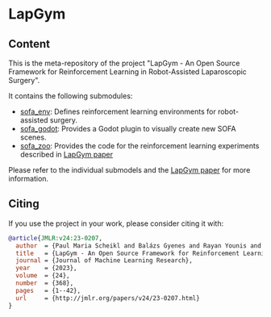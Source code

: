 # LapGym

## Content

This is the meta-repository of the project "LapGym - An Open Source Framework for Reinforcement Learning in Robot-Assisted Laparoscopic Surgery".

It contains the following submodules:

- [sofa_env](https://github.com/ScheiklP/sofa_env): Defines reinforcement learning environments for robot-assisted surgery.
- [sofa_godot](https://github.com/ScheiklP/sofa_godot): Provides a Godot plugin to visually create new SOFA scenes.
- [sofa_zoo](https://github.com/ScheiklP/sofa_zoo): Provides the code for the reinforcement learning experiments described in [LapGym paper](https://arxiv.org/abs/2302.09606)

Please refer to the individual submodels and the [LapGym paper](https://www.jmlr.org/papers/v24/23-0207.html) for more information.

## Citing

If you use the project in your work, please consider citing it with:

```bibtex
@article{JMLR:v24:23-0207,
  author  = {Paul Maria Scheikl and Balázs Gyenes and Rayan Younis and Christoph Haas and Gerhard Neumann and Martin Wagner and Franziska Mathis-Ullrich},
  title   = {LapGym - An Open Source Framework for Reinforcement Learning in Robot-Assisted Laparoscopic Surgery},
  journal = {Journal of Machine Learning Research},
  year    = {2023},
  volume  = {24},
  number  = {368},
  pages   = {1--42},
  url     = {http://jmlr.org/papers/v24/23-0207.html}
}
```

